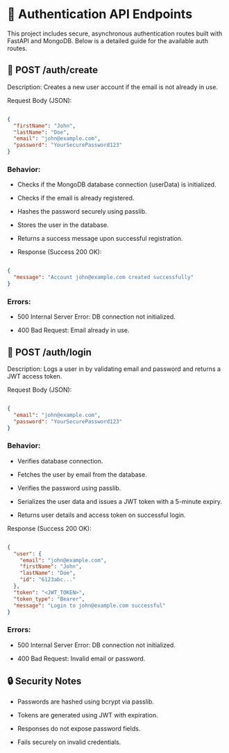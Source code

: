 # 🔐 Authentication API Endpoints
This project includes secure, asynchronous authentication routes built with FastAPI and MongoDB. Below is a detailed guide for the available auth routes.

## 📌 POST /auth/create
Description: Creates a new user account if the email is not already in use.

Request Body (JSON):

```json

{
  "firstName": "John",
  "lastName": "Doe",
  "email": "john@example.com",
  "password": "YourSecurePassword123"
}
```

### Behavior:

- Checks if the MongoDB database connection (userData) is initialized.

- Checks if the email is already registered.

- Hashes the password securely using passlib.

- Stores the user in the database.

- Returns a success message upon successful registration.

- Response (Success 200 OK):

```json

{
  "message": "Account john@example.com created successfully"
}
```

### Errors:

- 500 Internal Server Error: DB connection not initialized.

- 400 Bad Request: Email already in use.


## 📌 POST /auth/login
Description: Logs a user in by validating email and password and returns a JWT access token.

Request Body (JSON):

```json

{
  "email": "john@example.com",
  "password": "YourSecurePassword123"
}
```

### Behavior:

- Verifies database connection.

- Fetches the user by email from the database.

- Verifies the password using passlib.

- Serializes the user data and issues a JWT token with a 5-minute expiry.

- Returns user details and access token on successful login.

Response (Success 200 OK):

```json

{
  "user": {
    "email": "john@example.com",
    "firstName": "John",
    "lastName": "Doe",
    "id": "6123abc..."
  },
  "token": "<JWT_TOKEN>",
  "token_type": "Bearer",
  "message": "Login to john@example.com successful"
}
```

### Errors:

- 500 Internal Server Error: DB connection not initialized.

- 400 Bad Request: Invalid email or password.


## 🔒 Security Notes
- Passwords are hashed using bcrypt via passlib.

- Tokens are generated using JWT with expiration.

- Responses do not expose password fields.

- Fails securely on invalid credentials.